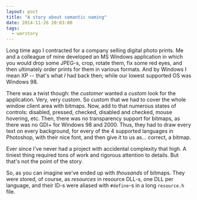 ```yaml
---
layout: post
title: "A story about semantic naming"
date: 2014-11-26 20:03:00
tags:
  - warstory
---
```


Long time ago I contracted for a company selling digital photo prints. Me and a colleague of mine
developed an MS Windows application in which you would drop some JPEG-s, crop, rotate them, fix some
red eyes, and then ultimately order prints for them in various formats. And by Windows I mean XP --
that's what _I_ had back then; while our lowest supported OS was Windows 98.

There was a twist though: the _customer_ wanted a _custom_ look for the application. Very, very
custom. So custom that we had to cover the whole window client area with bitmaps. Now, add to that
numerous states of controls: disabled, pressed, checked, disabled and checked, mouse hovering,
etc. Then, there was no transparency support for bitmaps, as there was no GDI+ for Windows 98 and
2000. Thus, they had to draw every text on every background, for every of the 4 supported languages
in Photoshop, with their nice font, and then give it to us as... correct, a bitmap.

Ever since I've never had a project with accidental complexity that high. A tiniest thing required
tons of work and rigorous attention to details. But that's not the point of the story.

So, as you can imagine we've ended up with _thousands_ of bitmaps. They were stored, of course, as
_resources_ in resource DLL-s, one DLL per language, and their ID-s were aliased with `#define`-s in
a long `resource.h` file.
